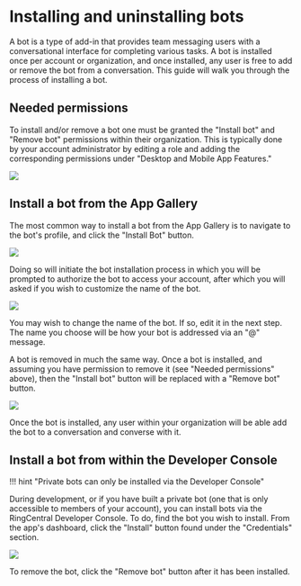 # Installing and uninstalling bots

A bot is a type of add-in that provides team messaging users with a conversational interface for completing various tasks. A bot is installed once per account or organization, and once installed, any user is free to add or remove the bot from a conversation. This guide will walk you through the process of installing a bot. 

## Needed permissions

To install and/or remove a bot one must be granted the "Install bot" and "Remove bot" permissions within their organization. This is typically done by your account administrator by editing a role and adding the corresponding permissions under "Desktop and Mobile App Features."

<img src="../bot-perms.png" class="img-fluid">

## Install a bot from the App Gallery

The most common way to install a bot from the App Gallery is to navigate to the bot's profile, and click the "Install Bot" button. 

<img src="../install-bot-app-gallery.png" class="img-fluid" style="max-width:500px">

Doing so will initiate the bot installation process in which you will be prompted to authorize the bot to access your account, after which you will asked if you wish to customize the name of the bot.

<img src="../install-bot-auth.png" class="img-fluid" style="max-width:500px">

You may wish to change the name of the bot. If so, edit it in the next step. The name you choose will be how your bot is addressed via an "@" message. 

A bot is removed in much the same way. Once a bot is installed, and assuming you have permission to remove it (see "Needed permissions" above), then the "Install bot" button will be replaced with a "Remove bot" button. 

<img src="../install-bot-change-name.png" class="img-fluid" style="max-width:500px">

Once the bot is installed, any user within your organization will be able add the bot to a conversation and converse with it. 

## Install a bot from within the Developer Console

!!! hint "Private bots can only be installed via the Developer Console"

During development, or if you have built a private bot (one that is only accessible to members of your account), you can install bots via the RingCentral Developer Console. To do, find the bot you wish to install. From the app's dashboard, click the "Install" button found under the "Credentials" section. 

<img src="../install-bot-dev-console.png" class="img-fluid" style="max-width:500px">

To remove the bot, click the "Remove bot" button after it has been installed. 

<!--

## Installing a bot from a third-party website

Some developers may wish to have users install their bot directly from their own website. To enable this workflow, find the bot you wish to install, and click its "Bot" tab. Under "Add to RingCentral button" enter the URL you wish users to be directed to upon successfully installing the bot into the "Landing URL" field. Then click Generate Code.

<img src="../install-bot-website.png" class="img-fluid" style="max-width:500px">

Then take the code that was generated for you and paste on your website. Feel free to style the button however you wish.

#### Sample bot installation code

```html
<a href="https://www.ringcentral.com/apps/7gufiGTxxxxxxDaQ~CRwnzRKNSS2eOAFzgD7uQw/install?\
   landing_url=https%3A%2F%2Fmajordojo.com%2Fbot-installation-success" target="_blank" \
   style="/* excluded for brevity */"><span>Add to </span> \
   <img style="width: 30px;display: inline-block;margin-left: 10px;" \
   src="https://netstorage.ringcentral.com/dpw/common/ringcentral_app_logo.svg"></a>
```

-->

